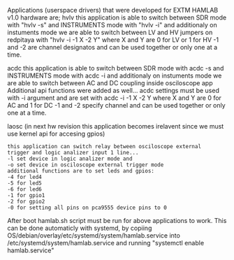 Applications (userspace drivers) that were developed for EXTM HAMLAB v1.0 hardware are;
hvlv 
	this application is able to switch between 
	SDR mode with "hvlv -s" and 
	INSTRUMENTS mode with "hvlv -i"
	and additionaly on instuments mode we are able to switch between 
	LV and HV jumpers on redpitaya with 
	"hvlv -i -1 X -2 Y" where X and Y are 0 for LV or 1 for HV 
	-1 and -2 are channel designatos and can be used together or only one 
	at a time. 

acdc
	this application is able to switch between 
        SDR mode with acdc -s and 
        INSTRUMENTS mode with acdc -i
        and additionaly on instuments mode we are able to switch between 
        AC and DC coupling inside osciloscope app
	Additional api functions were added as well...
	acdc settings must be used with -i argument and are set with 
	acdc -i -1 X -2 Y where X and Y are 0 for AC and 1 for DC
	-1 and -2 specify channel and can be used together or only one at a time.  
	
	
laosc	(in next hw revision this application becomes irelavent since 
	we must use kernel api for accesing gpios)

	this application can switch relay between osciloscope external 
	trigger and logic analizer input 1 line... 
	-l set device in logic analizer mode and 
	-o set device in osciloscope external trigger mode
	additional functions are to set leds and gpios:
	-4 for led4 
	-5 for led5 
	-6 for led6 
	-1 for gpio1 
	-2 for gpio2 
	-0 for setting all pins on pca9555 device pins to 0  
	
After boot hamlab.sh script must be run for above applications to work.
This can be done automaticly with systemd, by copiing 
OS/debian/overlay/etc/systemd/system/hamlab.service into /etc/systemd/system/hamlab.service 
and running "systemctl enable hamlab.service"




